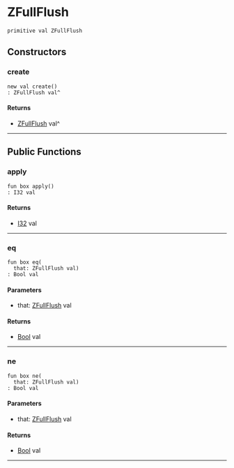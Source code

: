 # ZFullFlush

```pony
primitive val ZFullFlush
```

## Constructors

### create

```pony
new val create()
: ZFullFlush val^
```

#### Returns

* [ZFullFlush](.-compression-ZFullFlush) val^

---

## Public Functions

### apply

```pony
fun box apply()
: I32 val
```

#### Returns

* [I32](builtin-I32) val

---

### eq

```pony
fun box eq(
  that: ZFullFlush val)
: Bool val
```
#### Parameters

*   that: [ZFullFlush](.-compression-ZFullFlush) val

#### Returns

* [Bool](builtin-Bool) val

---

### ne

```pony
fun box ne(
  that: ZFullFlush val)
: Bool val
```
#### Parameters

*   that: [ZFullFlush](.-compression-ZFullFlush) val

#### Returns

* [Bool](builtin-Bool) val

---

